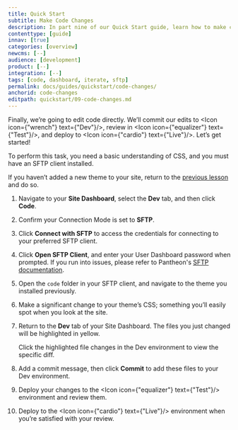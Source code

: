 ```yaml
---
title: Quick Start
subtitle: Make Code Changes
description: In part nine of our Quick Start guide, learn how to make code changes using SFTP.
contenttype: [guide]
innav: [true]
categories: [overview]
newcms: [--]
audience: [development]
product: [--]
integration: [--]
tags: [code, dashboard, iterate, sftp]
permalink: docs/guides/quickstart/code-changes/
anchorid: code-changes
editpath: quickstart/09-code-changes.md
---
```


Finally, we’re going to edit code directly. We’ll commit our edits to <Icon icon={"wrench"} text={"Dev"}/>, review in <Icon icon={"equalizer"} text={"Test"}/>, and deploy to <Icon icon={"cardio"} text={"Live"}/>. Let’s get started!

 <Alert title="Note"  type="info" >
  To perform this task, you need a basic understanding of CSS, and you must have an SFTP client installed.
</Alert>

If you haven’t added a new theme to your site, return to the [previous lesson](/guides/quickstart/ui-changes) and do so.

1. Navigate to your **Site Dashboard**, select the **Dev** tab, and then click **Code**. 

1. Confirm your Connection Mode is set to **SFTP**.

1. Click **Connect with SFTP** to access the credentials for connecting to your preferred SFTP client.

1. Click **Open SFTP Client**, and enter your User Dashboard password when prompted. If you run into issues, please refer to Pantheon's [SFTP documentation](/guides/sftp/sftp-connection-info).

1. Open the `code` folder in your SFTP client, and navigate to the theme you installed previously.

1. Make a significant change to your theme’s CSS; something you’ll easily spot when you look at the site.

1. Return to the **Dev** tab of your Site Dashboard. The files you just changed will be highlighted in yellow.

    <Alert title="Note"  type="info" >
      Click the highlighted file changes in the Dev environment to
      view the specific diff.
    </Alert>

1. Add a commit message, then click **Commit** to add these files to your Dev environment.

1. Deploy your changes to the <Icon icon={"equalizer"} text={"Test"}/> environment and review them. 

1. Deploy to the <Icon icon={"cardio"} text={"Live"}/> environment when you’re satisfied with your review.